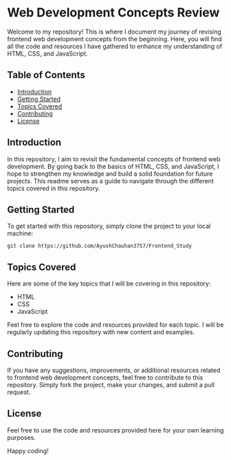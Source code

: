 # Web Development Concepts Review

Welcome to my repository! This is where I document my journey of revising frontend web development concepts from the beginning. Here, you will find all the code and resources I have gathered to enhance my understanding of HTML, CSS, and JavaScript.

## Table of Contents

- [Introduction](#introduction)
- [Getting Started](#getting-started)
- [Topics Covered](#topics-covered)
- [Contributing](#contributing)
- [License](#license)

## Introduction

In this repository, I aim to revisit the fundamental concepts of frontend web development. By going back to the basics of HTML, CSS, and JavaScript, I hope to strengthen my knowledge and build a solid foundation for future projects. This readme serves as a guide to navigate through the different topics covered in this repository.

## Getting Started

To get started with this repository, simply clone the project to your local machine:

```
git clone https://github.com/AyushChauhan3757/Frontend_Study
```

## Topics Covered

Here are some of the key topics that I will be covering in this repository:

- HTML
- CSS
- JavaScript

Feel free to explore the code and resources provided for each topic. I will be regularly updating this repository with new content and examples.

## Contributing

If you have any suggestions, improvements, or additional resources related to frontend web development concepts, feel free to contribute to this repository. Simply fork the project, make your changes, and submit a pull request.

## License

Feel free to use the code and resources provided here for your own learning purposes.

Happy coding!

